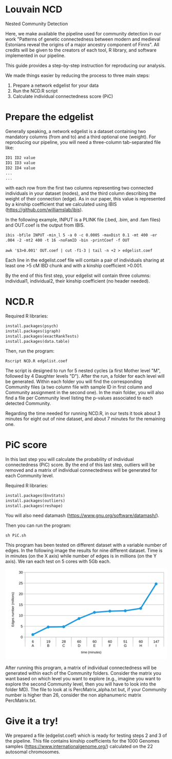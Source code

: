 # Louvain NCD
Nested Community Detection

Here, we make available the pipeline used for community detection in our work "Patterns of genetic connectedness between modern and medieval Estonians reveal the origins of a major ancestry component of Finns". All credits will be given to the creators of each tool, R library, and software implemented in our pipeline.

This guide provides a step-by-step instruction for reproducing our analysis.

We made things easier by reducing the process to three main steps:

1. Prepare a network edgelist for your data
2. Run the NCD.R script
3. Calculate individual connectedness score (PiC)

# Prepare the edgelist

Generally speaking, a network edgelist is a dataset containing two mandatory columns (from and to) and a third optional one (weight). For reproducing our pipeline, you will need a three-column tab-separated file like: 

```
ID1 ID2 value
ID1 ID3 value
ID2 ID4 value
...
...
```

with each row from the first two columns representing two connected individuals in your dataset (nodes), and the third column describing the weight of their connection (edge). As in our paper, this value is represented by a kinship coefficient that we calculated using IBIS (https://github.com/williamslab/ibis).

In the following example, INPUT is a PLINK file (.bed, .bim, and .fam files) and OUT.coef is the output from IBIS.

```
ibis -bfile INPUT -min_l 5 -a 0 -c 0.0005 -maxDist 0.1 -mt 400 -er .004 -2 -mt2 400 -t 16 -noFamID -bin -printCoef -f OUT

awk '$3>0.001' OUT.coef | cut -f1-3 | tail -n +2 > edgelist.coef

```
Each line in the edgelist.coef file will contain a pair of individuals sharing at least one >5 cM IBD chunk and with a kinship coefficient >0.001.

By the end of this first step, your edgelist will contain three columns: individual1, individual2, their kinship coefficient (no header needed).

# NCD.R 

Required R libraries:

```
install.packages(psych)
install.packages(igraph)
install.packages(exactRankTests)
install.packages(data.table)
```
Then, run the program:
```
Rscript NCD.R edgelist.coef
```
The script is designed to run for 5 nested cycles (a first Mother level "M", followed by 4 Daughter levels "D"). After the run, a folder for each level will be generated. Within each folder you will find the corresponding Community files (a two column file with sample ID in first column and Community assignment in the second one). In the main folder, you will also find a file per Community level listing the p-values associated to each detected Community.

Regarding the time needed for running NCD.R, in our tests it took about 3 minutes for eight out of nine dataset, and about 7 minutes for the remaining one.
# PiC score
In this last step you will calculate the probability of individual connectedness (PiC) score. By the end of this last step, outliers will be removed and a matrix of individual connectedness will be generated for each Community level. 

Required R libraries:
```
install.packages(EnvStats)
install.packages(outliers)
install.packages(reshape)
```
You will also need datamash (https://www.gnu.org/software/datamash/).

Then you can run the program:
```
sh PiC.sh
```
This program has been tested on different dataset with a variable number of edges. In the following image the results for nine different dataset. Time is in minutes (on the X axis) while number of edges is in millions (on the Y axis). We ran each test on 5 cores with 5Gb each.

![alt text](https://github.com/SABiagini/Louvain/blob/main/PiC_test.svg)

After running this program, a matrix of individual connectedness will be generated within each of the Community folders. Consider the matrix you want based on which level you want to explore (e.g., imagine you want to explore the second Community level, then you will have to look into the folder MD). The file to look at is PercMatrix_alpha.txt but, if your Community number is higher than 26, consider the non alphanumeric matrix PercMatrix.txt. 
# Give it a try!
We prepared a file (edgelist.coef) which is ready for testing steps 2 and 3 of the pipeline. This file contains kinship coefficients for the 1000 Genomes samples (https://www.internationalgenome.org/) calculated on the 22 autosomal chromosomes.
